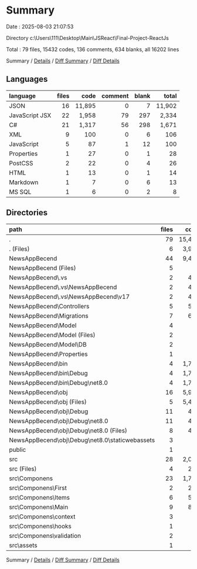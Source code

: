 # Summary

Date : 2025-08-03 21:07:53

Directory c:\\Users\\111\\Desktop\\Main\\JSReact\\Final-Project-ReactJs

Total : 79 files,  15432 codes, 136 comments, 634 blanks, all 16202 lines

Summary / [Details](details.md) / [Diff Summary](diff.md) / [Diff Details](diff-details.md)

## Languages
| language | files | code | comment | blank | total |
| :--- | ---: | ---: | ---: | ---: | ---: |
| JSON | 16 | 11,895 | 0 | 7 | 11,902 |
| JavaScript JSX | 22 | 1,958 | 79 | 297 | 2,334 |
| C# | 21 | 1,317 | 56 | 298 | 1,671 |
| XML | 9 | 100 | 0 | 6 | 106 |
| JavaScript | 5 | 87 | 1 | 12 | 100 |
| Properties | 1 | 27 | 0 | 1 | 28 |
| PostCSS | 2 | 22 | 0 | 4 | 26 |
| HTML | 1 | 13 | 0 | 1 | 14 |
| Markdown | 1 | 7 | 0 | 6 | 13 |
| MS SQL | 1 | 6 | 0 | 2 | 8 |

## Directories
| path | files | code | comment | blank | total |
| :--- | ---: | ---: | ---: | ---: | ---: |
| . | 79 | 15,432 | 136 | 634 | 16,202 |
| . (Files) | 6 | 3,969 | 1 | 13 | 3,983 |
| NewsAppBecend | 44 | 9,427 | 56 | 312 | 9,795 |
| NewsAppBecend (Files) | 5 | 78 | 4 | 19 | 101 |
| NewsAppBecend\\.vs | 2 | 410 | 0 | 0 | 410 |
| NewsAppBecend\\.vs\\NewsAppBecend | 2 | 410 | 0 | 0 | 410 |
| NewsAppBecend\\.vs\\NewsAppBecend\\v17 | 2 | 410 | 0 | 0 | 410 |
| NewsAppBecend\\Controllers | 5 | 572 | 14 | 99 | 685 |
| NewsAppBecend\\Migrations | 7 | 625 | 16 | 163 | 804 |
| NewsAppBecend\\Model | 4 | 60 | 0 | 14 | 74 |
| NewsAppBecend\\Model (Files) | 2 | 31 | 0 | 4 | 35 |
| NewsAppBecend\\Model\\DB | 2 | 29 | 0 | 10 | 39 |
| NewsAppBecend\\Properties | 1 | 41 | 0 | 1 | 42 |
| NewsAppBecend\\bin | 4 | 1,734 | 0 | 2 | 1,736 |
| NewsAppBecend\\bin\\Debug | 4 | 1,734 | 0 | 2 | 1,736 |
| NewsAppBecend\\bin\\Debug\\net8.0 | 4 | 1,734 | 0 | 2 | 1,736 |
| NewsAppBecend\\obj | 16 | 5,907 | 22 | 14 | 5,943 |
| NewsAppBecend\\obj (Files) | 5 | 5,418 | 0 | 1 | 5,419 |
| NewsAppBecend\\obj\\Debug | 11 | 489 | 22 | 13 | 524 |
| NewsAppBecend\\obj\\Debug\\net8.0 | 11 | 489 | 22 | 13 | 524 |
| NewsAppBecend\\obj\\Debug\\net8.0 (Files) | 8 | 480 | 22 | 13 | 515 |
| NewsAppBecend\\obj\\Debug\\net8.0\\staticwebassets | 3 | 9 | 0 | 0 | 9 |
| public | 1 | 1 | 0 | 0 | 1 |
| src | 28 | 2,035 | 79 | 309 | 2,423 |
| src (Files) | 4 | 258 | 20 | 55 | 333 |
| src\\Componens | 23 | 1,776 | 59 | 254 | 2,089 |
| src\\Componens\\First | 2 | 207 | 6 | 36 | 249 |
| src\\Componens\\Items | 6 | 580 | 29 | 74 | 683 |
| src\\Componens\\Main | 9 | 853 | 24 | 123 | 1,000 |
| src\\Componens\\context | 3 | 82 | 0 | 13 | 95 |
| src\\Componens\\hooks | 1 | 33 | 0 | 6 | 39 |
| src\\Componens\\validation | 2 | 21 | 0 | 2 | 23 |
| src\\assets | 1 | 1 | 0 | 0 | 1 |

Summary / [Details](details.md) / [Diff Summary](diff.md) / [Diff Details](diff-details.md)